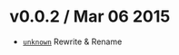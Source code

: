 v0.0.2 / Mar 06 2015
=========================
 * [`unknown`][unknown] Rewrite & Rename

[unknown]: https://